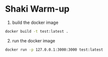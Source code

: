 # Shaki Warm-up

1. build the docker image

```bash
docker build -t test:latest .
```

2. run the docker image

```bash
docker run -p 127.0.0.1:3000:3000 test:latest
```